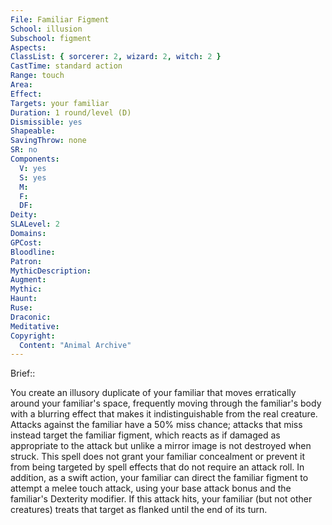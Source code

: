 ```yaml
---
File: Familiar Figment
School: illusion
Subschool: figment
Aspects: 
ClassList: { sorcerer: 2, wizard: 2, witch: 2 }
CastTime: standard action
Range: touch
Area: 
Effect: 
Targets: your familiar
Duration: 1 round/level (D)
Dismissible: yes
Shapeable: 
SavingThrow: none
SR: no
Components:
  V: yes
  S: yes
  M: 
  F: 
  DF: 
Deity: 
SLALevel: 2
Domains: 
GPCost: 
Bloodline: 
Patron: 
MythicDescription: 
Augment: 
Mythic: 
Haunt: 
Ruse: 
Draconic: 
Meditative: 
Copyright:
  Content: "Animal Archive"
---
```

Brief:: 

You create an illusory duplicate of your familiar that moves erratically around your familiar's space, frequently moving through the familiar's body with a blurring effect that makes it indistinguishable from the real creature. Attacks against the familiar have a 50% miss chance; attacks that miss instead target the familiar figment, which reacts as if damaged as appropriate to the attack but unlike a mirror image is not destroyed when struck. This spell does not grant your familiar concealment or prevent it from being targeted by spell effects that do not require an attack roll.  In addition, as a swift action, your familiar can direct the familiar figment to attempt a melee touch attack, using your base attack bonus and the familiar's Dexterity modifier. If this attack hits, your familiar (but not other creatures) treats that target as flanked until the end of its turn.
